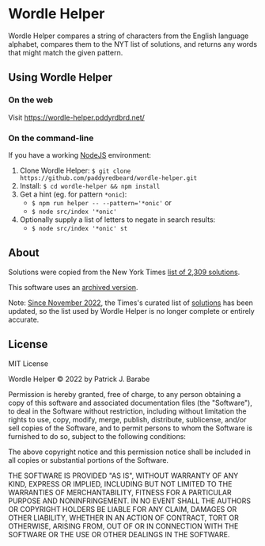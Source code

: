 # Wordle Helper

Wordle Helper compares a string of characters from the English language
alphabet, compares them to the NYT list of solutions, and returns any
words that might match the given pattern.

## Using Wordle Helper

### On the web

Visit https://wordle-helper.pddyrdbrd.net/

### On the command-line

If you have a working [NodeJS](https://nodejs.org/) environment:

1. Clone Wordle Helper: `$ git clone https://github.com/paddyredbeard/wordle-helper.git`
2. Install: `$ cd wordle-helper && npm install`
3. Get a hint (eg. for pattern `*onic`):
   - `$ npm run helper -- --pattern='*onic'` or
   - `$ node src/index '*onic'`
4. Optionally supply a list of letters to negate in search results:
   - `$ node src/index '*onic' st`

## About

Solutions were copied from the New York Times [list of 2,309 solutions](https://static.nytimes.com/newsgraphics/2022/01/25/wordle-solver/assets/solutions.txt).

This software uses an [archived version](https://gist.github.com/paddyredbeard/95cec9ed4a7a15b4c7209ba8502438de).

Note: [Since November 2022](https://www.nytimes.com/2022/11/07/crosswords/wordle-editor.html), the Times's curated list of [solutions](https://static.nytimes.com/newsgraphics/2022/01/25/wordle-solver/assets/solutions.txt) has been updated, so the list used by Wordle Helper is no longer complete or entirely accurate.

## License

MIT License

Wordle Helper © 2022 by Patrick J. Barabe

Permission is hereby granted, free of charge, to any person obtaining a copy
of this software and associated documentation files (the "Software"), to deal
in the Software without restriction, including without limitation the rights
to use, copy, modify, merge, publish, distribute, sublicense, and/or sell
copies of the Software, and to permit persons to whom the Software is
furnished to do so, subject to the following conditions:

The above copyright notice and this permission notice shall be included in all
copies or substantial portions of the Software.

THE SOFTWARE IS PROVIDED "AS IS", WITHOUT WARRANTY OF ANY KIND, EXPRESS OR
IMPLIED, INCLUDING BUT NOT LIMITED TO THE WARRANTIES OF MERCHANTABILITY,
FITNESS FOR A PARTICULAR PURPOSE AND NONINFRINGEMENT. IN NO EVENT SHALL THE
AUTHORS OR COPYRIGHT HOLDERS BE LIABLE FOR ANY CLAIM, DAMAGES OR OTHER
LIABILITY, WHETHER IN AN ACTION OF CONTRACT, TORT OR OTHERWISE, ARISING FROM,
OUT OF OR IN CONNECTION WITH THE SOFTWARE OR THE USE OR OTHER DEALINGS IN THE
SOFTWARE.
